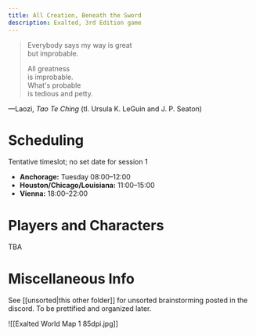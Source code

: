 ```yaml
---
title: All Creation, Beneath the Sword
description: Exalted, 3rd Edition game
---
```

> Everybody says my way is great  
> but improbable.
> 
> All greatness  
> is improbable.  
> What's probable  
> is tedious and petty.

—Laozi, *Tao Te Ching* (tl. Ursula K. LeGuin and J. P. Seaton)
# Scheduling

Tentative timeslot; no set date for session 1
- **Anchorage:** Tuesday 08:00–12:00
- **Houston/Chicago/Louisiana:** 11:00–15:00
- **Vienna:** 18:00–22:00

# Players and Characters

TBA

# Miscellaneous Info
See [[unsorted|this other folder]] for unsorted brainstorming posted in the discord. To be prettified and organized later.

![[Exalted World Map 1 85dpi.jpg]]